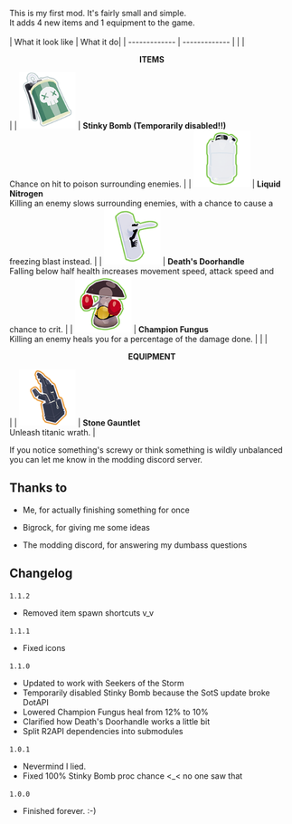 This is my first mod. It's fairly small and simple.  
It adds 4 new items and 1 equipment to the game.
<br>
<br>
| What it look like  | What it do|
| ------------- | ------------- |
| | <p align="center">**ITEMS**</p> |
| <img src="https://raw.githubusercontent.com/zeeboon/ItemUpdatedAttempt/SotS-Update/tex/Icons/StinkyBombIcon_sm.png" width=100> | **Stinky Bomb (Temporarily disabled!!)**<br>Chance on hit to poison surrounding enemies. |
| <img src="https://raw.githubusercontent.com/zeeboon/ItemUpdatedAttempt/SotS-Update/tex/Icons/NitrogenIcon_sm.png" width=100> | **Liquid Nitrogen**<br>Killing an enemy slows surrounding enemies, with a chance to cause a freezing blast instead. |
| <img src="https://raw.githubusercontent.com/zeeboon/ItemUpdatedAttempt/SotS-Update/tex/Icons/DoorhandleIcon_sm.png" width=100> | **Death's Doorhandle**<br>Falling below half health increases movement speed, attack speed and chance to crit. |
| <img src="https://raw.githubusercontent.com/zeeboon/ItemUpdatedAttempt/SotS-Update/tex/Icons/ChungusIcon_sm.png" width=100> | **Champion Fungus**<br>Killing an enemy heals you for a percentage of the damage done. |
| | <p align="center">**EQUIPMENT**</p> |
| <img src="https://raw.githubusercontent.com/zeeboon/ItemUpdatedAttempt/SotS-Update/tex/Icons/StoneGauntletIcon_sm.png" width=100> | **Stone Gauntlet**<br>Unleash titanic wrath. |

If you notice something's screwy or think something is wildly unbalanced you can let me know in the modding discord server.


## Thanks to

- Me, for actually finishing something for once

- Bigrock, for giving me some ideas

- The modding discord, for answering my dumbass questions

## Changelog

`1.1.2`
- Removed item spawn shortcuts v_v 

`1.1.1`
- Fixed icons

`1.1.0`

- Updated to work with Seekers of the Storm
- Temporarily disabled Stinky Bomb because the SotS update broke DotAPI
- Lowered Champion Fungus heal from 12% to 10%
- Clarified how Death's Doorhandle works a little bit
- Split R2API dependencies into submodules

`1.0.1`

- Nevermind I lied.
- Fixed 100% Stinky Bomb proc chance <_< no one saw that

`1.0.0`

- Finished forever. :-)
